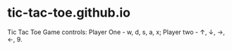# tic-tac-toe.github.io
Tic Tac Toe
Game controls: Player One - w, d, s, a, x; Player two -  ↑, ↓, →,  ←, 9.
